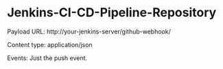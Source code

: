 # Jenkins-CI-CD-Pipeline-Repository
Payload URL: http://your-jenkins-server/github-webhook/

Content type: application/json

Events: Just the push event.
